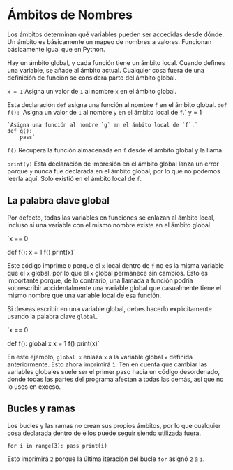 # Ámbitos de Nombres
Los ámbitos determinan qué variables pueden ser accedidas desde dónde. Un ámbito es básicamente un mapeo de nombres a valores. Funcionan básicamente igual que en Python.

Hay un ámbito global, y cada función tiene un ámbito local. 
Cuando defines una variable, se añade al ámbito actual. 
Cualquier cosa fuera de una definición de función se considera parte del ámbito global.

`x = 1`
Asigna un valor de `1` al nombre `x` en el ámbito global.

Esta declaración `def` asigna una función al nombre `f` en el ámbito global. 
`def f():
    `Asigna un valor de `1` al nombre `y` en el ámbito local de `f`.`
    y = 1

    `Asigna una función al nombre `g` en el ámbito local de `f`.`
    def g():
        pass`

`f()`
Recupera la función almacenada en `f` desde el ámbito global y la llama.

`print(y)`
Esta declaración de impresión en el ámbito global lanza un error porque `y` nunca fue declarada en el ámbito global, por lo que no podemos leerla aquí. Solo existió en el ámbito local de `f`.

## La palabra clave global
Por defecto, todas las variables en funciones se enlazan al ámbito local, incluso si una variable con el mismo nombre existe en el ámbito global.

`x == 0

def f():
    x = 1
f()
print(x)`

Este código imprime `0` porque el `x` local dentro de `f` no es la misma variable que el `x` global, por lo que el `x` global permanece sin cambios. Esto es importante porque, de lo contrario, una llamada a función podría sobrescribir accidentalmente una variable global que casualmente tiene el mismo nombre que una variable local de esa función.

Si deseas escribir en una variable global, debes hacerlo explícitamente usando la palabra clave `global`.

`x == 0

def f():
    global x
    x = 1
f()
print(x)`

En este ejemplo, `global x` enlaza `x` a la variable global `x` definida anteriormente. Esto ahora imprimirá `1`. Ten en cuenta que cambiar las variables globales suele ser el primer paso hacia un código desordenado, donde todas las partes del programa afectan a todas las demás, así que no lo uses en exceso.

## Bucles y ramas
Los bucles y las ramas no crean sus propios ámbitos, por lo que cualquier cosa declarada dentro de ellos puede seguir siendo utilizada fuera.

`for i in range(3):
    pass
print(i)`

Esto imprimirá `2` porque la última iteración del bucle `for` asignó `2` a `i`.